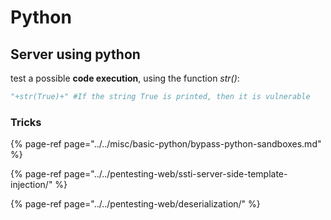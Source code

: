 # Python

## Server using python

test a possible **code execution**, using the function _str\(\)_:

```python
"+str(True)+" #If the string True is printed, then it is vulnerable
```

### Tricks

{% page-ref page="../../misc/basic-python/bypass-python-sandboxes.md" %}

{% page-ref page="../../pentesting-web/ssti-server-side-template-injection/" %}

{% page-ref page="../../pentesting-web/deserialization/" %}

